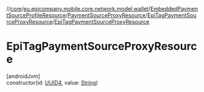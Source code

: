 //[core](../../../../../index.md)/[eu.epicompany.mobile.core.network.model.wallet](../../../index.md)/[EmbeddedPaymentSourceProfileResource](../../index.md)/[PaymentSourceProxyResource](../index.md)/[EpiTagPaymentSourceProxyResource](index.md)/[EpiTagPaymentSourceProxyResource](-epi-tag-payment-source-proxy-resource.md)

# EpiTagPaymentSourceProxyResource

[androidJvm]\
constructor(id: [UUID4](../../../../eu.epicompany.mobile.core.datatypes/index.md#545543244%2FClasslikes%2F-1060529556), value: [String](https://kotlinlang.org/api/latest/jvm/stdlib/kotlin/-string/index.html))
